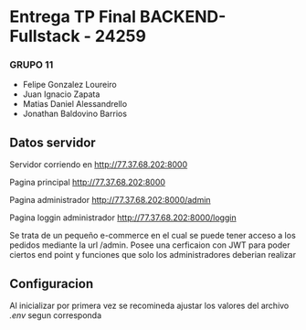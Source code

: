 # Entrega TP Final BACKEND- Fullstack - 24259

### GRUPO 11

- Felipe Gonzalez Loureiro
- Juan Ignacio Zapata
- Matias Daniel Alessandrello
- Jonathan Baldovino Barrios

## Datos servidor

Servidor corriendo en http://77.37.68.202:8000

Pagina principal            http://77.37.68.202:8000

Pagina administrador        http://77.37.68.202:8000/admin

Pagina loggin administrador http://77.37.68.202:8000/loggin

Se trata de un pequeño e-commerce en el cual se puede tener
acceso a los pedidos mediante la url /admin. Posee una cerficaion con
JWT para poder ciertos end point y funciones que solo los administradores deberian realizar

## Configuracion

Al inicializar por primera vez se recomineda ajustar los valores del archivo *.env* segun corresponda
